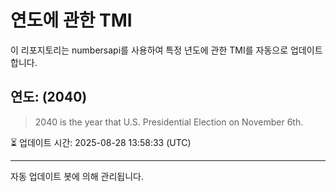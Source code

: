 
# 연도에 관한 TMI

이 리포지토리는 numbersapi를 사용하여 특정 년도에 관한 TMI를 자동으로 업데이트합니다.

## 연도: (2040)
> 2040 is the year that U.S. Presidential Election on November 6th.

⏳ 업데이트 시간: 2025-08-28 13:58:33 (UTC)

---
자동 업데이트 봇에 의해 관리됩니다.
